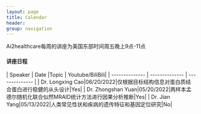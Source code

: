 ```yaml
---
layout: page
title: Calendar
header:
group: navigation
---
```


Ai2healthcare每周的讲座为美国东部时间周五晚上9点-11点

#### 讲座日程

| Speaker | Date |Topic | Youtube/BiliBili|
| -------------- | -------------- | -------------- |
| Dr. Longxing Cao|06/20/2022|仅根据目标结构信息对蛋白质结合蛋白进行稳健的从头设计|Yes|
| Dr. Zhongshan Yuan|05/20/2022|两样本孟德尔随机化联合似然MRAID统计方法进行因果分析推断|Yes|
| Dr. Jian Yang|05/13/2022|人类常见性状和疾病的遗传特征和基因定位研究|No|
